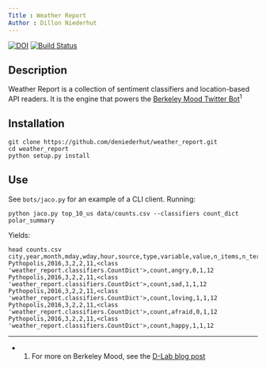 ```yaml
---
Title : Weather Report
Author : Dillon Niederhut
---
```


[![DOI](https://zenodo.org/badge/18094/deniederhut/weather_report.svg)](https://zenodo.org/badge/latestdoi/18094/deniederhut/weather_report)  [![Build Status](https://travis-ci.org/deniederhut/weather_report.svg?branch=master)](https://travis-ci.org/deniederhut/weather_report)

## Description

Weather Report is a collection of sentiment classifiers and location-based API readers. It is the engine that powers the [Berkeley Mood Twitter Bot](https://twitter.com/BerkeleyMood)<sup>1</sup>

## Installation

```
git clone https://github.com/deniederhut/weather_report.git
cd weather_report
python setup.py install
```

## Use

See `bots/jaco.py` for an example of a CLI client. Running:

```
python jaco.py top_10_us data/counts.csv --classifiers count_dict polar_summary
```

Yields:

```
head counts.csv
city,year,month,mday,wday,hour,source,type,variable,value,n_items,n_terms
Pythopolis,2016,3,2,2,11,<class 'weather_report.classifiers.CountDict'>,count,angry,0,1,12
Pythopolis,2016,3,2,2,11,<class 'weather_report.classifiers.CountDict'>,count,sad,1,1,12
Pythopolis,2016,3,2,2,11,<class 'weather_report.classifiers.CountDict'>,count,loving,1,1,12
Pythopolis,2016,3,2,2,11,<class 'weather_report.classifiers.CountDict'>,count,afraid,0,1,12
Pythopolis,2016,3,2,2,11,<class 'weather_report.classifiers.CountDict'>,count,happy,1,1,12
```

---

* 1. For more on Berkeley Mood, see the [D-Lab blog post](http://dlab.berkeley.edu/blog/berkeley-mood-twitter-and-python)
